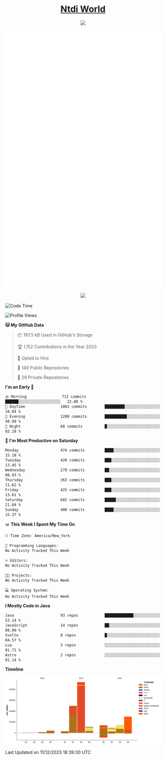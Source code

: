 <h1 align="center"><a href="https://www.ntdi.world">Ntdi World</a></h1>
<p align="center">
  <a href="https://github.com/n-tdi"><img src="https://readme-typing-svg.herokuapp.com?lines=FullStack+Developer;Web+Developer;Open-Source+Enthusiast;Java+Developer;Spigot-API%20Developer;&center=true&width=500&height=50"></a>
</p>

<div align="center">
  <img src="/github-metrics.svg"></img>
  
  <img src="https://komarev.com/ghpvc/?username=n-tdi&color=green"></img>
</div>

<!-- May use later.. idk -->
<!-- <a href="http://www.github.com/n-tdi"><img src="https://github-readme-stats.vercel.app/api?username=n-tdi&show_icons=true&hide=&count_private=true&title_color=0891b2&text_color=ffffff&icon_color=0891b2&bg_color=1c1917&hide_border=true&show_icons=true" alt="n-tdi's GitHub stats" /></a> -->

<!--START_SECTION:waka-->
![Code Time](http://img.shields.io/badge/Code%20Time-304%20hrs%2058%20mins-blue)

![Profile Views](http://img.shields.io/badge/Profile%20Views-0-blue)

**🐱 My GitHub Data** 

> 📦 197.5 kB Used in GitHub's Storage 
 > 
> 🏆 1,152 Contributions in the Year 2023
 > 
> 💼 Opted to Hire
 > 
> 📜 149 Public Repositories 
 > 
> 🔑 29 Private Repositories 
 > 
**I'm an Early 🐤** 

```text
🌞 Morning                712 commits         ██████░░░░░░░░░░░░░░░░░░░   22.80 % 
🌆 Daytime                1063 commits        █████████░░░░░░░░░░░░░░░░   34.04 % 
🌃 Evening                1280 commits        ██████████░░░░░░░░░░░░░░░   40.99 % 
🌙 Night                  68 commits          █░░░░░░░░░░░░░░░░░░░░░░░░   02.18 % 
```
📅 **I'm Most Productive on Saturday** 

```text
Monday                   474 commits         ████░░░░░░░░░░░░░░░░░░░░░   15.18 % 
Tuesday                  420 commits         ███░░░░░░░░░░░░░░░░░░░░░░   13.45 % 
Wednesday                279 commits         ██░░░░░░░░░░░░░░░░░░░░░░░   08.93 % 
Thursday                 363 commits         ███░░░░░░░░░░░░░░░░░░░░░░   11.62 % 
Friday                   425 commits         ███░░░░░░░░░░░░░░░░░░░░░░   13.61 % 
Saturday                 682 commits         █████░░░░░░░░░░░░░░░░░░░░   21.84 % 
Sunday                   480 commits         ████░░░░░░░░░░░░░░░░░░░░░   15.37 % 
```


📊 **This Week I Spent My Time On** 

```text
🕑︎ Time Zone: America/New_York

💬 Programming Languages: 
No Activity Tracked This Week

🔥 Editors: 
No Activity Tracked This Week

🐱‍💻 Projects: 
No Activity Tracked This Week

💻 Operating System: 
No Activity Tracked This Week
```

**I Mostly Code in Java** 

```text
Java                     93 repos            █████████████░░░░░░░░░░░░   53.14 % 
JavaScript               14 repos            ██░░░░░░░░░░░░░░░░░░░░░░░   08.00 % 
Svelte                   8 repos             █░░░░░░░░░░░░░░░░░░░░░░░░   04.57 % 
Lua                      3 repos             ░░░░░░░░░░░░░░░░░░░░░░░░░   01.71 % 
Astro                    2 repos             ░░░░░░░░░░░░░░░░░░░░░░░░░   01.14 % 
```



**Timeline**

![Lines of Code chart](https://raw.githubusercontent.com/n-tdi/n-tdi/main/assets/bar_graph.png)


 Last Updated on 11/12/2023 18:39:30 UTC
<!--END_SECTION:waka-->
